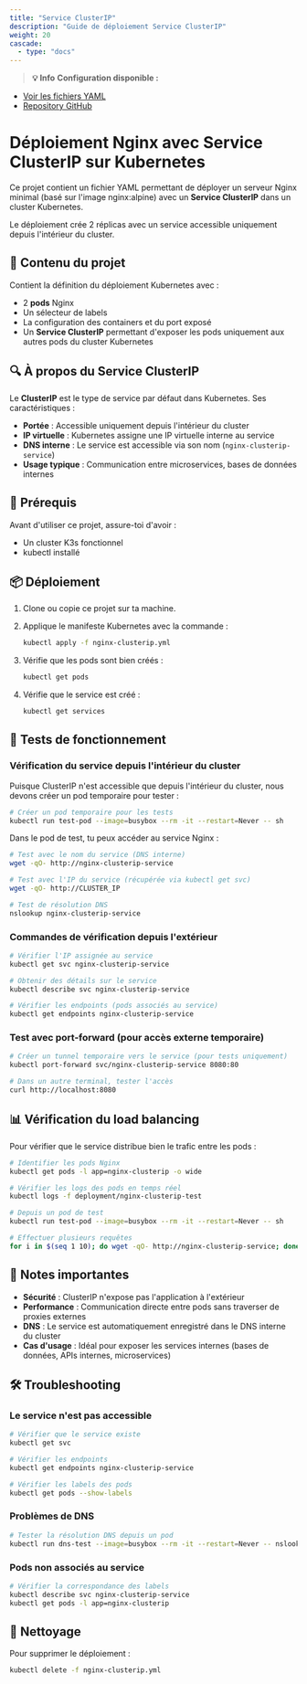 ```yaml
---
title: "Service ClusterIP"
description: "Guide de déploiement Service ClusterIP"
weight: 20
cascade:
  - type: "docs"
---
```



> **💡 Info**
**Configuration disponible :**
- [Voir les fichiers YAML](/files/)
- [Repository GitHub](https://github.com/maxime67/manifest_k3s_sample)


# Déploiement Nginx avec Service ClusterIP sur Kubernetes

Ce projet contient un fichier YAML permettant de déployer un serveur Nginx minimal (basé sur l'image nginx:alpine) avec un **Service ClusterIP** dans un cluster Kubernetes.

Le déploiement crée 2 réplicas avec un service accessible uniquement depuis l'intérieur du cluster.

## 📂 Contenu du projet

Contient la définition du déploiement Kubernetes avec :

- 2 **pods** Nginx
- Un sélecteur de labels
- La configuration des containers et du port exposé
- Un **Service ClusterIP** permettant d'exposer les pods uniquement aux autres pods du cluster Kubernetes

## 🔍 À propos du Service ClusterIP

Le **ClusterIP** est le type de service par défaut dans Kubernetes. Ses caractéristiques :

- **Portée** : Accessible uniquement depuis l'intérieur du cluster
- **IP virtuelle** : Kubernetes assigne une IP virtuelle interne au service
- **DNS interne** : Le service est accessible via son nom (`nginx-clusterip-service`)
- **Usage typique** : Communication entre microservices, bases de données internes

## 🚀 Prérequis

Avant d'utiliser ce projet, assure-toi d'avoir :

- Un cluster K3s fonctionnel
- kubectl installé

## 📦 Déploiement

1. Clone ou copie ce projet sur ta machine.

2. Applique le manifeste Kubernetes avec la commande :
   ```bash
   kubectl apply -f nginx-clusterip.yml
   ```

3. Vérifie que les pods sont bien créés :
   ```bash
   kubectl get pods
   ```

4. Vérifie que le service est créé :
   ```bash
   kubectl get services
   ```

## 🧪 Tests de fonctionnement

### Vérification du service depuis l'intérieur du cluster

Puisque ClusterIP n'est accessible que depuis l'intérieur du cluster, nous devons créer un pod temporaire pour tester :

```bash
# Créer un pod temporaire pour les tests
kubectl run test-pod --image=busybox --rm -it --restart=Never -- sh
```

Dans le pod de test, tu peux accéder au service Nginx :

```bash
# Test avec le nom du service (DNS interne)
wget -qO- http://nginx-clusterip-service

# Test avec l'IP du service (récupérée via kubectl get svc)
wget -qO- http://CLUSTER_IP

# Test de résolution DNS
nslookup nginx-clusterip-service
```

### Commandes de vérification depuis l'extérieur

```bash
# Vérifier l'IP assignée au service
kubectl get svc nginx-clusterip-service

# Obtenir des détails sur le service
kubectl describe svc nginx-clusterip-service

# Vérifier les endpoints (pods associés au service)
kubectl get endpoints nginx-clusterip-service
```

### Test avec port-forward (pour accès externe temporaire)

```bash
# Créer un tunnel temporaire vers le service (pour tests uniquement)
kubectl port-forward svc/nginx-clusterip-service 8080:80

# Dans un autre terminal, tester l'accès
curl http://localhost:8080
```

## 📊 Vérification du load balancing

Pour vérifier que le service distribue bien le trafic entre les pods :

```bash
# Identifier les pods Nginx
kubectl get pods -l app=nginx-clusterip -o wide

# Vérifier les logs des pods en temps réel
kubectl logs -f deployment/nginx-clusterip-test

# Depuis un pod de test
kubectl run test-pod --image=busybox --rm -it --restart=Never -- sh

# Effectuer plusieurs requêtes
for i in $(seq 1 10); do wget -qO- http://nginx-clusterip-service; done
```

## 📌 Notes importantes

- **Sécurité** : ClusterIP n'expose pas l'application à l'extérieur
- **Performance** : Communication directe entre pods sans traverser de proxies externes
- **DNS** : Le service est automatiquement enregistré dans le DNS interne du cluster
- **Cas d'usage** : Idéal pour exposer les services internes (bases de données, APIs internes, microservices)

## 🛠️ Troubleshooting

### Le service n'est pas accessible
```bash
# Vérifier que le service existe
kubectl get svc

# Vérifier les endpoints
kubectl get endpoints nginx-clusterip-service

# Vérifier les labels des pods
kubectl get pods --show-labels
```

### Problèmes de DNS
```bash
# Tester la résolution DNS depuis un pod
kubectl run dns-test --image=busybox --rm -it --restart=Never -- nslookup nginx-clusterip-service
```

### Pods non associés au service
```bash
# Vérifier la correspondance des labels
kubectl describe svc nginx-clusterip-service
kubectl get pods -l app=nginx-clusterip
```

## 🧹 Nettoyage

Pour supprimer le déploiement :

```bash
kubectl delete -f nginx-clusterip.yml
```